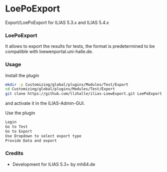 # LoePoExport
Export/LoePoExport for ILIAS 5.3.x and ILIAS 5.4.x

### LoePoExport ###

It allows to export the results for tests, the format is predetermined to be compatible with loewenportal.uni-halle.de.

### Usage ###

Install the plugin

```bash
mkdir -p Customizing/global/plugins/Modules/Test/Export
cd Customizing/global/plugins/Modules/Test/Export
git clone https://github.com/llzhalle/ilias-LoewExport.git LoePoExport
```
and activate it in the ILIAS-Admin-GUI.

Use the plugin

```bash
Login
Go to Test
Go to Export
Use Dropdown to select export type
Provide Data and export
```

### Credits ###
* Development for ILIAS 5.3+ by mh84.de
